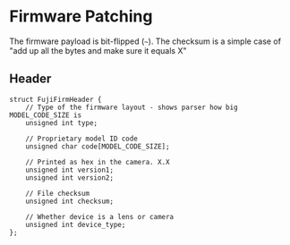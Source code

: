 # Firmware Patching

The firmware payload is bit-flipped (`~`). The checksum is a simple case of "add up all the bytes and make sure it equals X"

## Header
```
struct FujiFirmHeader {
	// Type of the firmware layout - shows parser how big MODEL_CODE_SIZE is
	unsigned int type;

	// Proprietary model ID code
	unsigned char code[MODEL_CODE_SIZE];

	// Printed as hex in the camera. X.X
	unsigned int version1;
	unsigned int version2;

	// File checksum
	unsigned int checksum;

	// Whether device is a lens or camera
	unsigned int device_type;
};
```
